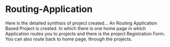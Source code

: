 # Routing-Application

Here is the detailed synthisis of project created...
An Routing Application Based Project is created. In which there is one home page in which Application routes you to projects and there is the project Registration Form. You can also route back to home page, through the projects.



